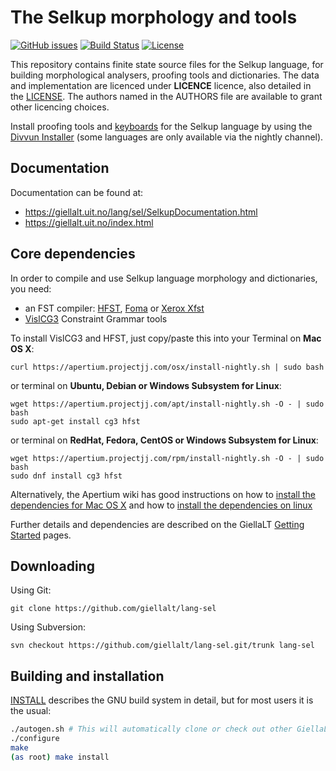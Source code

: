 The Selkup morphology and tools
==========================================

[![GitHub issues](https://img.shields.io/github/issues-raw/giellalt/lang-sel)](https://github.com/giellalt/lang-sel/issues)
[![Build Status](https://github.com/giellalt/lang-sel/workflows/Speller%20CI+CD/badge.svg)](https://github.com/giellalt/lang-sel/actions)
[![License](https://img.shields.io/github/license/giellalt/lang-sel)](https://raw.githubusercontent.com/giellalt/lang-sel/main/LICENSE)

This repository contains finite state source files for the Selkup language,
for building morphological analysers, proofing tools
and dictionaries. The data and implementation are licenced under __LICENCE__
licence, also detailed in the
[LICENSE](https://github.com/giellalt/lang-sel/blob/main/LICENSE). The
authors named in the AUTHORS file are available to grant other licencing
choices.

Install proofing tools and [keyboards](https://github.com/giellalt/keyboard-sel)
for the Selkup language by using the [Divvun Installer](http://divvun.no)
(some languages are only available via the nightly channel).

Documentation
-------------

Documentation can be found at:

-   <https://giellalt.uit.no/lang/sel/SelkupDocumentation.html>
-   <https://giellalt.uit.no/index.html>

Core dependencies
-----------------

In order to compile and use Selkup language morphology and
dictionaries, you need:

- an FST compiler: [HFST](https://github.com/hfst/hfst), [Foma](https://github.com/mhulden/foma) or [Xerox Xfst](https://web.stanford.edu/~laurik/fsmbook/home.html)
- [VislCG3](https://visl.sdu.dk/svn/visl/tools/vislcg3/trunk) Constraint Grammar tools

To install VislCG3 and HFST, just copy/paste this into your Terminal on **Mac OS X**:

```
curl https://apertium.projectjj.com/osx/install-nightly.sh | sudo bash
```

or terminal on **Ubuntu, Debian or Windows Subsystem for Linux**:

```
wget https://apertium.projectjj.com/apt/install-nightly.sh -O - | sudo bash
sudo apt-get install cg3 hfst
```

or terminal on **RedHat, Fedora, CentOS or Windows Subsystem for Linux**:

```
wget https://apertium.projectjj.com/rpm/install-nightly.sh -O - | sudo bash
sudo dnf install cg3 hfst
```

Alternatively, the Apertium wiki has good instructions on how to [install the dependencies for Mac
OS X](https://wiki.apertium.org/wiki/Apertium_on_Mac_OS_X) and how to [install
the dependencies on
linux](https://wiki.apertium.org/wiki/Installation_of_grammar_libraries)

Further details and dependencies are described on the GiellaLT [Getting Started](https://giellalt.uit.no/infra/GettingStarted.html) pages.

Downloading
-----------

Using Git:
```
git clone https://github.com/giellalt/lang-sel
```

Using Subversion:
```
svn checkout https://github.com/giellalt/lang-sel.git/trunk lang-sel
```

Building and installation
-------------------------

[INSTALL](https://github.com/giellalt/lang-sel/blob/main/INSTALL)
describes the GNU build system in detail, but for most users it is the usual:

```sh
./autogen.sh # This will automatically clone or check out other GiellaLT dependencies
./configure
make
(as root) make install
```
